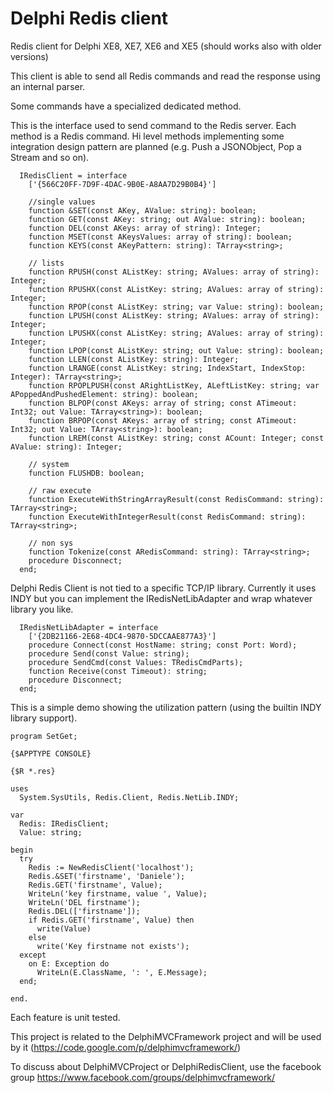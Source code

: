 Delphi Redis client
=================

Redis client for Delphi XE8, XE7, XE6 and XE5 (should works also with older versions)


This client is able to send all Redis commands and read the response using an internal parser. 

Some commands have a specialized dedicated method.

This is the  interface used to send command to the Redis server. Each method is a Redis command. Hi level methods implementing some integration design pattern are planned (e.g. Push a JSONObject, Pop a Stream and so on).

```Delphi
  IRedisClient = interface
    ['{566C20FF-7D9F-4DAC-9B0E-A8AA7D29B0B4}']
    
    //single values
    function &SET(const AKey, AValue: string): boolean;
    function GET(const AKey: string; out AValue: string): boolean;
    function DEL(const AKeys: array of string): Integer;
    function MSET(const AKeysValues: array of string): boolean;
    function KEYS(const AKeyPattern: string): TArray<string>;
   
    // lists
    function RPUSH(const AListKey: string; AValues: array of string): Integer;
    function RPUSHX(const AListKey: string; AValues: array of string): Integer;
    function RPOP(const AListKey: string; var Value: string): boolean;
    function LPUSH(const AListKey: string; AValues: array of string): Integer;
    function LPUSHX(const AListKey: string; AValues: array of string): Integer;
    function LPOP(const AListKey: string; out Value: string): boolean;
    function LLEN(const AListKey: string): Integer;
    function LRANGE(const AListKey: string; IndexStart, IndexStop: Integer): TArray<string>;
    function RPOPLPUSH(const ARightListKey, ALeftListKey: string; var APoppedAndPushedElement: string): boolean;
    function BLPOP(const AKeys: array of string; const ATimeout: Int32; out Value: TArray<string>): boolean;
    function BRPOP(const AKeys: array of string; const ATimeout: Int32; out Value: TArray<string>): boolean;
    function LREM(const AListKey: string; const ACount: Integer; const AValue: string): Integer;

    // system
    function FLUSHDB: boolean;

    // raw execute
    function ExecuteWithStringArrayResult(const RedisCommand: string): TArray<string>;
    function ExecuteWithIntegerResult(const RedisCommand: string): TArray<string>;
    
    // non sys
    function Tokenize(const ARedisCommand: string): TArray<string>;
    procedure Disconnect;
  end;
```

Delphi Redis Client is not tied to a specific TCP/IP library. Currently it uses INDY but you can implement the IRedisNetLibAdapter and wrap whatever library you like.


```Delphi
  IRedisNetLibAdapter = interface
    ['{2DB21166-2E68-4DC4-9870-5DCCAAE877A3}']
    procedure Connect(const HostName: string; const Port: Word);
    procedure Send(const Value: string);
    procedure SendCmd(const Values: TRedisCmdParts);
    function Receive(const Timeout): string;
    procedure Disconnect;
  end;
```


This is a simple demo showing the utilization pattern (using the builtin INDY library support).

```Delphi
program SetGet;

{$APPTYPE CONSOLE}

{$R *.res}

uses
  System.SysUtils, Redis.Client, Redis.NetLib.INDY;

var
  Redis: IRedisClient;
  Value: string;

begin
  try
    Redis := NewRedisClient('localhost');
    Redis.&SET('firstname', 'Daniele');
    Redis.GET('firstname', Value);
    WriteLn('key firstname, value ', Value);
    WriteLn('DEL firstname');
    Redis.DEL(['firstname']);
    if Redis.GET('firstname', Value) then
      write(Value)
    else
      write('Key firstname not exists');
  except
    on E: Exception do
      WriteLn(E.ClassName, ': ', E.Message);
  end;

end.
```


Each feature is unit tested.

This project is related to the DelphiMVCFramework project and will be used by it (https://code.google.com/p/delphimvcframework/)

To discuss about DelphiMVCProject or DelphiRedisClient, use the facebook group https://www.facebook.com/groups/delphimvcframework/

